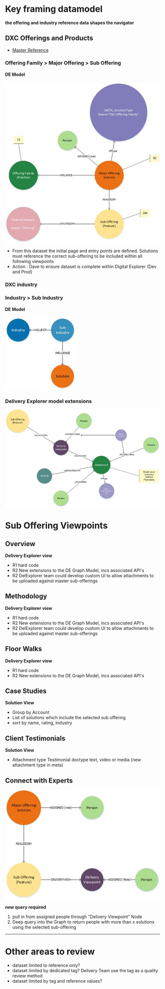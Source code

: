 # Key framing datamodel

**the offering and industry reference data shapes the navigator**

## DXC Offerings and Products

- [Master Reference](https://my.dxc.com/our-company/global-functions/integrated-workforce-management/infrastructure-and-support/knowledge-management/km_taxonomy_classification.html)

### Offering Family > Major Offering > Sub Offering

#### DE Model
![Base Offering Model](images/offeringModel.jpg)
- From this dataset the initial page and entry points are defined.   Solutions must reference the correct sub-offering to be included within all following viewpoints
- Action : Dave to ensure dataset is complete within Digital Explorer (Dev and Prod)

### DXC industry

### Industry > Sub Industry

#### DE Model
![Base Industry Model](images/industryModel.jpg)


### Delivery Explorer model extensions

![Base Industry Model](images/DeliveryExplorerModel.jpg)

# Sub Offering Viewpoints

## Overview
**Delivery Explorer view**
- R1 hard code
- R2 New extensions to the DE Graph Model, incs associated API's
- R2 DelExplorer team could develop custom UI to allow attachments to be uploaded against master sub-offerings

## Methodology
**Delivery Explorer view**
- R1 hard code
- R2 New extensions to the DE Graph Model, incs associated API's
- R2 DelExplorer team could develop custom UI to allow attachments to be uploaded against master sub-offerings

## Floor Walks
**Delivery Explorer view**
- R1 hard code
- R2 New extensions to the DE Graph Model, incs associated API's

## Case Studies
**Solution View**
- Group by Account
- List of solutions which include the selected sub offering
- sort by name, rating, industry

## Client Testimonials
**Solution View**
- Attachment type Testimonial doctype text, video or media (new attachment type in meta)



## Connect with Experts
![Base Industry Model](images/DeliveryExperts.jpg)

**new query required**


1. pull in from assigned people through "Delivery Viewpoint" Node
2. Deep query into the Graph to return people with more than _x_ solutions using the selected sub-offering


--- 
# Other areas to review
- dataset limited to reference only?
- dataset limited by dedicated tag?   Delivery Team use the tag as a quality review method
- dataset limited by tag and reference values?
